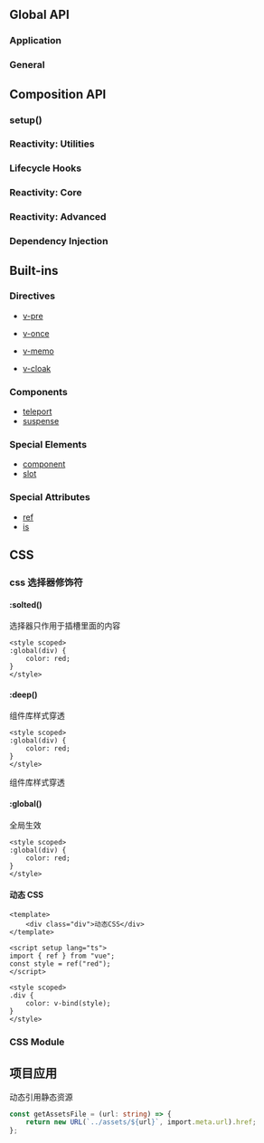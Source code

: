 ## Global API

### Application

### General

## Composition API

### setup()

### Reactivity: Utilities

### Lifecycle Hooks

### Reactivity: Core

### Reactivity: Advanced

### Dependency Injection

## Built-ins

### Directives

-   [v-pre](https://vuejs.org/api/built-in-directives.html#v-pre)
-   [v-once](https://vuejs.org/api/built-in-directives.html#v-once)
-   [v-memo](https://vuejs.org/api/built-in-directives.html#v-memo)

-   [v-cloak](https://vuejs.org/api/built-in-directives.html#v-cloak)

### Components

-   [teleport](https://vuejs.org/api/built-in-components.html#teleport)
-   [suspense](https://vuejs.org/api/built-in-components.html#suspense)

### Special Elements

-   [component](https://vuejs.org/api/built-in-special-elements.html#component)
-   [slot](https://vuejs.org/api/built-in-special-elements.html#slot)

### Special Attributes

-   [ref](https://vuejs.org/api/built-in-special-attributes.html#ref)
-   [is](https://vuejs.org/api/built-in-special-attributes.html#is)

## CSS

### css 选择器修饰符

#### :solted()

选择器只作用于插槽里面的内容

```vue
<style scoped>
:global(div) {
    color: red;
}
</style>
```

#### :deep()

组件库样式穿透

```vue
<style scoped>
:global(div) {
    color: red;
}
</style>
```

组件库样式穿透

#### :global()

全局生效

```vue
<style scoped>
:global(div) {
    color: red;
}
</style>
```

#### 动态 CSS

```vue
<template>
    <div class="div">动态CSS</div>
</template>

<script setup lang="ts">
import { ref } from "vue";
const style = ref("red");
</script>

<style scoped>
.div {
    color: v-bind(style);
}
</style>
```

### CSS Module

## 项目应用

动态引用静态资源

```typescript
const getAssetsFile = (url: string) => {
    return new URL(`../assets/${url}`, import.meta.url).href;
};
```
